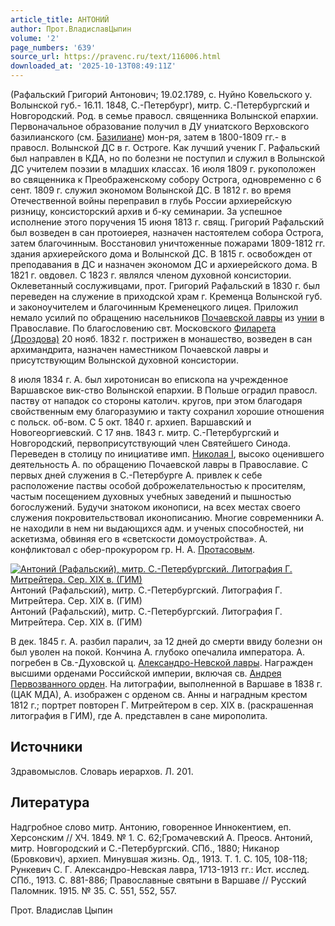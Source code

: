 ```yaml
---
article_title: АНТОНИЙ
author: Прот.ВладиславЦыпин
volume: '2'
page_numbers: '639'
source_url: https://pravenc.ru/text/116006.html
downloaded_at: '2025-10-13T08:49:11Z'
---
```


(Рафальский Григорий Антонович; 19.02.1789, с. Нуйно Ковельского у. Волынской губ.- 16.11. 1848, С.-Петербург), митр. С.-Петербургский и Новгородский. Род. в семье правосл. священника Волынской епархии. Первоначальное образование получил в ДУ униатского Верховского базилианского (см. [Базилиане](https://pravenc.ru/text/Базилиане.html)) мон-ря, затем в 1800-1809 гг.- в правосл. Волынской ДС в г. Остроге. Как лучший ученик Г. Рафальский был направлен в КДА, но по болезни не поступил и служил в Волынской ДС учителем поэзии в младших классах. 16 июля 1809 г. рукоположен во священника к Преображенскому собору Острога, одновременно с 6 сент. 1809 г. служил экономом Волынской ДС. В 1812 г. во время Отечественной войны переправил в глубь России архиерейскую ризницу, консисторский архив и б-ку семинарии. За успешное исполнение этого поручения 15 июня 1813 г. свящ. Григорий Рафальский был возведен в сан протоиерея, назначен настоятелем собора Острога, затем благочинным. Восстановил уничтоженные пожарами 1809-1812 гг. здания архиерейского дома и Волынской ДС. В 1815 г. освобожден от преподавания в ДС и назначен экономом ДС и архиерейского дома. В 1821 г. овдовел. С 1823 г. являлся членом духовной консистории. Оклеветанный сослуживцами, прот. Григорий Рафальский в 1830 г. был переведен на служение в приходской храм г. Кременца Волынской губ. и законоучителем и благочинным Кременецкого лицея. Приложил немало усилий по обращению насельников [Почаевской лавры](<https://pravenc.ru/text/ПОЧАЕВСКАЯ В ЧЕСТЬ УСПЕНИЯ ПРЕСВЯТОЙ БОГОРОДИЦЫ МУЖСКАЯ ЛАВРА.html>) из [унии](https://pravenc.ru/text/Уния.html) в Православие. По благословению свт. Московского [Филарета (Дроздова)](https://pravenc.ru/text/Филарет.html) 20 нояб. 1832 г. пострижен в монашество, возведен в сан архимандрита, назначен наместником Почаевской лавры и присутствующим Волынской духовной консистории.

8 июля 1834 г. А. был хиротонисан во епископа на учрежденное Варшавское вик-ство Волынской епархии. В Польше оградил правосл. паству от нападок со стороны католич. кругов, при этом благодаря свойственным ему благоразумию и такту сохранил хорошие отношения с польск. об-вом. С 5 окт. 1840 г. архиеп. Варшавский и Новогеоргиевский. С 17 янв. 1843 г. митр. С.-Петербургский и Новгородский, первоприсутствующий член Святейшего Синода. Переведен в столицу по инициативе имп. [Николая I](<https://pravenc.ru/text/Николай I.html>), высоко оценившего деятельность А. по обращению Почаевской лавры в Православие. С первых дней служения в С.-Петербурге А. привлек к себе расположение паствы особой доброжелательностью к просителям, частым посещением духовных учебных заведений и пышностью богослужений. Будучи знатоком иконописи, на всех местах своего служения покровительствовал иконописанию. Многие современники А. не находили в нем ни выдающихся адм. и ученых способностей, ни аскетизма, обвиняя его в «светскости домоустройства». А. конфликтовал с обер-прокурором гр. Н. А. [Протасовым](https://pravenc.ru/text/Протасов.html).

[![Антоний (Рафальский), митр. С.-Петербургский. Литография Г. Митрейтера. Сер. XIX в. (ГИМ)](https://pravenc.ru/data/489/447/1234/i200.jpg "Кликните для увеличения картинки")](https://pravenc.ru/data/489/447/1234/i400.jpg)Антоний (Рафальский), митр. С.-Петербургский. Литография Г. Митрейтера. Сер. XIX в. (ГИМ)  
Антоний (Рафальский), митр. С.-Петербургский. Литография Г. Митрейтера. Сер. XIX в. (ГИМ)

В дек. 1845 г. А. разбил паралич, за 12 дней до смерти ввиду болезни он был уволен на покой. Кончина А. глубоко опечалила императора. А. погребен в Св.-Духовской ц. [Александро-Невской лавры](<https://pravenc.ru/text/АЛЕКСАНДРО-НЕВСКАЯ ЛАВРА.html>). Награжден высшими орденами Российской империи, включая св. [Андрея Первозванного орден](<https://pravenc.ru/text/Андрея Первозванного орден.html>). На литографии, выполненной в Варшаве в 1838 г. (ЦАК МДА), А. изображен с орденом св. Анны и наградным крестом 1812 г.; портрет повторен Г. Митрейтером в сер. XIX в. (раскрашенная литография в ГИМ), где А. представлен в сане мирополита.

## Источники

Здравомыслов. Словарь иерархов. Л. 201.

## Литература

Надгробное слово митр. Антонию, говоренное Иннокентием, еп. Херсонским // ХЧ. 1849. № 1. С. 62;Громачевский А. Преосв. Антоний, митр. Новгородский и С.-Петербургский. СПб., 1880; Никанор (Бровкович), архиеп. Минувшая жизнь. Од., 1913. Т. 1. С. 105, 108-118; Рункевич С. Г. Александро-Невская лавра, 1713-1913 гг.: Ист. исслед. СПб., 1913. С. 881-886; Православные святыни в Варшаве // Русский Паломник. 1915. № 35. С. 551, 552, 557.

Прот.  Владислав   Цыпин
